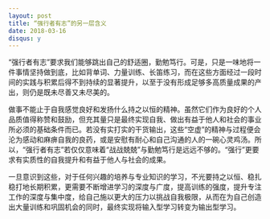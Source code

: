 ```yaml
---
layout: post
title: “强行者有志”的另一层含义
date: 2018-03-16
disqus: y
---
```


“强行者有志”要求我们能够跳出自己的舒适圈，勤勉笃行。可是，只是一味地将一件事情坚持做到底，比如背单词、力量训练、长笛练习，而在这些方面经过一段时间的实践与积累后得不到持续的显著提升，以至于没有形成足够多高质量成果的产出，则仍是既未尽善又未尽美的。

做事不能止于自我感觉良好和发扬什么持之以恒的精神。虽然它们作为良好的个人品质值得称赞和鼓励，但充其量只是最终实现自我、做出有益于他人和社会的事业所必须的基础条件而已。若没有实打实的干货输出，这些“空虚”的精神与过程便会沦为感动和麻痹自我的良药，或是安慰有耐心和自己沟通的人的一碗心灵鸡汤。所以，“强行者有志”若仅仅意味着“战战兢兢”与勤勉笃行是远远不够的。“强行”更要求有实质性的自我提升和有益于他人与社会的成果。

一旦意识到这些，对于任何兴趣的培养与专业知识的学习，不光要持之以恒、稳扎稳打地长期积累，更需要不断增进学习的深度与广度，提高训练的强度，提升专注工作的深度与集中度，给自己施以更大的压力以挑战自我极限，从而在为自己创造出大量训练和巩固机会的同时，最终实现将输入型学习转变为输出型学习。
